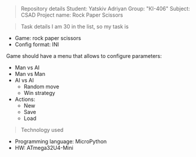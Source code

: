 > Repository details
Student: Yatskiv Adriyan
Group: "КІ-406"
Subject: CSAD
Project name: Rock Paper Scissors

>Task details
I am 30 in the list, so my task is
* Game: rock paper scissors
* Config format: INI

Game should have a menu that allows to configure parameters:
* Man vs AI
* Man vs Man
* AI vs AI
  - Random move
  - Win strategy
* Actions:
  - New
  - Save
  - Load

> Technology used
* Programming language: MicroPython 
* HW: ATmega32U4-Mini
